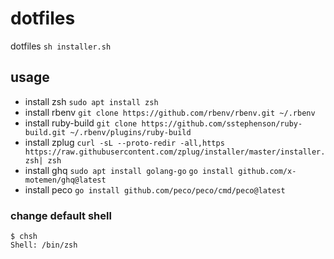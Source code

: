 # dotfiles
dotfiles
`sh installer.sh`

## usage
- install zsh
`sudo apt install zsh`
- install rbenv
`git clone https://github.com/rbenv/rbenv.git ~/.rbenv`
- install ruby-build
`git clone https://github.com/sstephenson/ruby-build.git ~/.rbenv/plugins/ruby-build`
- install zplug
`curl -sL --proto-redir -all,https https://raw.githubusercontent.com/zplug/installer/master/installer.zsh| zsh`
- install ghq
`sudo apt install golang-go`
`go install github.com/x-motemen/ghq@latest`
- install peco
`go install github.com/peco/peco/cmd/peco@latest`

### change default shell

```
$ chsh
Shell: /bin/zsh
```
